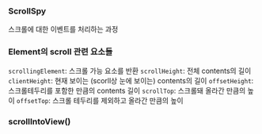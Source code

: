 ### ScrollSpy

스크롤에 대한 이벤트를 처리하는 과정

### Element의 scroll 관련 요소들

`scrollingElement`: 스크롤 가능 요소를 반환
`scrollHeight`: 전체 contents의 길이
`clientHeight`: 현재 보이는 (scorll상 눈에 보이는) contents의 길이
`offsetHeight`: 스크롤테두리를 포함한 만큼의 contents 길이
`scrollTop`: 스크롤돼 올라간 만큼의 높이
`offsetTop`: 스크롤 테두리를 제외하고 올라간 만큼의 높이

### scrollIntoView()


